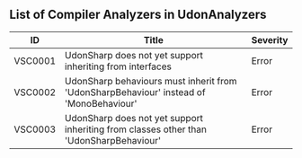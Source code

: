 ## List of Compiler Analyzers in UdonAnalyzers

| ID      | Title                                                                                  | Severity | 
| ------- | -------------------------------------------------------------------------------------- | -------- | 
| VSC0001 | UdonSharp does not yet support inheriting from interfaces                              | Error    | 
| VSC0002 | UdonSharp behaviours must inherit from 'UdonSharpBehaviour' instead of 'MonoBehaviour' | Error    | 
| VSC0003 | UdonSharp does not yet support inheriting from classes other than 'UdonSharpBehaviour' | Error    | 


